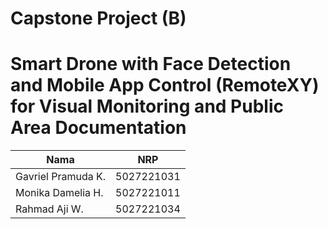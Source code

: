 # Capstone Project (B)
# Smart Drone with Face Detection and Mobile App Control (RemoteXY) for Visual Monitoring and Public Area Documentation

| Nama                     | NRP        |
| ------------------------ | ---------- |
| Gavriel Pramuda K.    | 5027221031 |
| Monika Damelia H.        | 5027221011 |
| Rahmad Aji W.          | 5027221034 |
